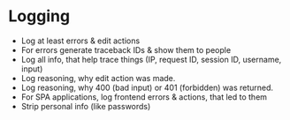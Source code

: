 # Logging

- Log at least errors & edit actions
- For errors generate traceback IDs & show them to people
- Log all info, that help trace things (IP, request ID, session ID, username, input)
- Log reasoning, why edit action was made.
- Log reasoning, why 400 (bad input) or 401 (forbidden) was returned.
- For SPA applications, log frontend errors & actions, that led to them
- Strip personal info (like passwords)
